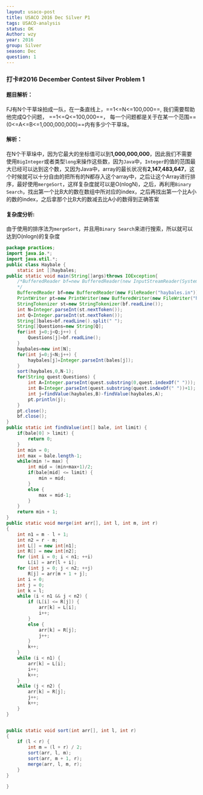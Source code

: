 ```yaml
---
layout: usaco-post
title: USACO 2016 Dec Silver P1
tags: USACO-analysis
status: OK
Author: wzy
year: 2016
group: Silver
season: Dec
question: 1
---
```


### 打卡#2016 December Contest Silver Problem 1

#### 题目解析：

FJ有N个干草垛拍成一队，在一条直线上，==1<=N<=100,000==, 我们需要帮助他完成Q个问题， ==1<=Q<=100,000==， 每一个问题都是关于在某一个范围==(0<=A<=B<=1,000,000,000)==内有多少个干草垛。

#### 解析：

在N个干草垛中，因为它最大的坐标值可以到**1,000,000,000**，因此我们不需要使用`BigInteger`或者类型`long`来操作这些数，因为`Java`中，`Integer`的值的范围最大已经可以达到这个数，又因为Java中，array的最长状况有**2,147,483,647**，这个时候就可以十分自由的把所有的N都存入这个array中，之后让这个Array进行排序，最好使用`mergeSort`，这样复杂度就可以是O(nlogN)，之后，再利用`Binary Search`，找出第一个比B大的数在数组中所对应的index，之后再找出第一个比A小的数的index，之后拿那个比B大的数减去比A小的数得到正确答案

#### 复杂度分析:

由于使用的排序法为`mergeSort`，并且用`Binary Search`来进行搜索，所以就可以达到O(nlogn)的复杂度

```java
package practices;
import java.io.*;
import java.util.*;
public class Haybale {
	static int []haybales;
public static void main(String[]args)throws IOException{
	/*BufferedReader bf=new BufferedReader(new InputStreamReader(System.in));
	*/
	BufferedReader bf=new BufferedReader(new FileReader("haybales.in"));
	PrintWriter pt=new PrintWriter(new BufferedWriter(new FileWriter("haybales.out")));
	StringTokenizer st=new StringTokenizer(bf.readLine());
	int N=Integer.parseInt(st.nextToken());
	int Q=Integer.parseInt(st.nextToken());
	String[]bales=bf.readLine().split(" ");
	String[]Questions=new String[Q];
	for(int j=0;j<Q;j++) {
		Questions[j]=bf.readLine();
	}
	haybales=new int[N];
	for(int j=0;j<N;j++) {
		haybales[j]=Integer.parseInt(bales[j]);
	}
	sort(haybales,0,N-1);
	for(String quest:Questions) {
		int A=Integer.parseInt(quest.substring(0,quest.indexOf(" ")));
		int B=Integer.parseInt(quest.substring(quest.indexOf(" "))+1);
		int j=findValue(haybales,B)-findValue(haybales,A);
		pt.println(j);
	}
	pt.close();
	bf.close();
}
public static int findValue(int[] bale, int limit) {
	if(bale[0] > limit) {
		return 0;
	}
	int min = 0;
	int max = bale.length-1;
	while(min != max) {
		int mid = (min+max+1)/2;
		if(bale[mid] <= limit) {
			min = mid;
		}
		else {
			max = mid-1;
		}
	}
	return min + 1;
}
public static void merge(int arr[], int l, int m, int r) 
{ 
    int n1 = m - l + 1; 
    int n2 = r - m; 
    int L[] = new int[n1]; 
    int R[] = new int[n2]; 
    for (int i = 0; i < n1; ++i) 
        L[i] = arr[l + i]; 
    for (int j = 0; j < n2; ++j) 
        R[j] = arr[m + 1 + j]; 
    int i = 0; 
    int	j = 0; 
    int k = l; 
    while (i < n1 && j < n2) { 
        if (L[i] <= R[j]) { 
            arr[k] = L[i]; 
            i++; 
        } 
        else { 
            arr[k] = R[j]; 
            j++; 
        } 
        k++; 
    } 
    while (i < n1) { 
        arr[k] = L[i]; 
        i++; 
        k++; 
    } 
    while (j < n2) { 
        arr[k] = R[j]; 
        j++; 
        k++; 
    } 
} 


public static void sort(int arr[], int l, int r) 
{ 
    if (l < r) {  
        int m = (l + r) / 2;  
        sort(arr, l, m); 
        sort(arr, m + 1, r);  
        merge(arr, l, m, r); 
    } 
} 

}

```




